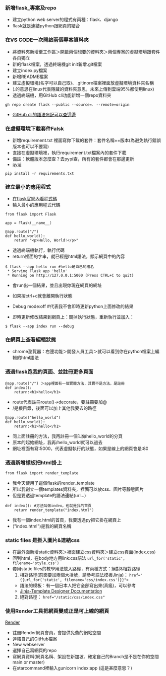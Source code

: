 ### 新增flask_專案及repo
- 建立python web server的程式有兩種：flask、django
- flask就是連結python跟網頁的結合

### 在VS CODE一次開啟兩個專案資料夾
- 將資料夾新增至工作區＞開啟兩個想要的資料夾＞兩個專案的虛擬環境跟套件各自獨立
- 新的flask檔案，透過終端機git init新增.git檔案
- 建立index.py檔案
- 新增README檔案
- 建立虛擬環境(名字可以自己取)、.gitinore檔案裡面放虛擬環境資料夾名稱
- (.的意思在linux代表隱藏的資料夾意思，未來上傳到雲端95%都使用linux)
- 透過終端機，用GitHub cli功能新增一個repo資料夾
```
gh repo create flask --public --source=. --remote=origin
```
- [GitHub cli的語法忘記可以查這邊](https://cli.github.com/)

### 在虛擬環境下載套件Falsk
- 新增requirement.txt 裡面寫你下載的套件：套件名稱==版本(為避免執行錯誤版本也可以不要寫)
- 直接在虛擬環境裡，執行requirement.txt檔案內的套件下載
- 備註：軟體版本怎麼查？去pypi查，所有的套件都會在那邊更新
- [pypi](https://pypi.org/project/Flask/)
```
pip install -r requirements.txt
```

### 建立最小的應用程式
- [在flask官網內看程式碼](https://flask.palletsprojects.com/en/3.0.x/)
- 輸入最小的應用程式代碼
```
from flask import Flask

app = Flask(__name__)

@app.route("/")
def hello_world():
    return "<p>Hello, World!</p>"
```
- 透過終端機執行，執行代碼
- return裡面的字串，就已經是html語法，顯示網頁中的內容

```
$ flask --app hello run #hello是自己的檔名
 * Serving Flask app 'hello'
 * Running on http://127.0.0.1:5000 (Press CTRL+C to quit)
```
- 會run出一個結果，並且出現你現在網頁的網址
- 如果按ctrl+c就會離開執行狀態

- Debug mode:off #代表我不會即時更新python上面修改的結果
- 即時更新修改結果到網頁上：關掉執行狀態，重新執行並加入：
```
$ flask --app index run --debug
```

### 在網頁上查看編輯狀態
- chrome瀏覽器：右邊功能＞開發人員工具＞就可以看到你在python檔案上編輯的html語法

### 透過flask跑我的頁面、並註冊更多頁面
```
@app.route("/") ＞app裡面有一個實體方法，其實不是方法，是註冊
def index():    
    return:<h1>hello</h1>
```
- route代表註冊route()->decorate，要註冊要加@
- /是根目錄，後面可以加上其他我要去的路徑

```
@app.route("hello_world")
def hello_world():
    return:<h1>hello</h1>
```
- 同上面註冊的方法，我再註冊一個叫做hello_world的分頁
- 原本的起始網址，我再/hello_world就可以過去
- 網址裡面有寫:5000，代表虛擬執行的狀態，如果是線上的網頁會是:80

### 透過新增樣板把html掛上
```
from flask import render_template
```
- 我今天使用了這個flask的render_template
- 所以我創立一個templates資料夾，裡面可以放css、圖片等靜態圖片
- 但是要透過template的語法連結(url...)

```
def index(): #方法叫做index，也就是我的首頁
    return render_template("index.html") 
```
- 我有一個index.html的首頁，我要透過py把它掛在網頁上
- ("index.html")是我的網頁名稱

### static files 是掛入圖片&連結css
- 在最外面新增static資料夾＞裡面建立css資料夾＞建立css頁面(index.css)
- 回到html，在body地方用link:css語法
    ```url_for('static', filename='style.css')```
- 套用static files的教學用法放入路徑，有兩種方式：絕對&相對路徑
    1. 相對路徑(前面要加兩個大括號，請參考語法模板Jinja)：
    ```href="{{url_for('static', filename='css/index.css')}}">```
    - 語法的模板：有一個日本人把它全部寫出來(真瘋)，可以參考
    - [Jinja-Template Designer Documentation](https://jinja.palletsprojects.com/en/3.1.x/)
    2. 絕對路徑：
    ```href="/static/css/index.css"```

### 使用Render工具把網頁變成正是可上線的網頁
[Render](https://dashboard.render.com/)
- 註冊Render網頁會員，會提供免費的網站空間
- 連結自己的GitHub檔案
- New webserver
- 選擇自己寫網頁的repo
- 寫網頁資料(網頁名稱、架設在新加坡、確定自己的Branch是不是在你的空間main or master)
- 在starcommand裡輸入gunicorn index:app (這是甚麼意思？)
